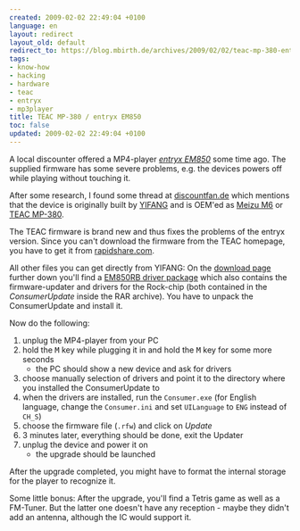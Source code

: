 ```yaml
---
created: 2009-02-02 22:49:04 +0100
language: en
layout: redirect
layout_old: default
redirect_to: https://blog.mbirth.de/archives/2009/02/02/teac-mp-380-entryx-em850.html
tags:
- know-how
- hacking
- hardware
- teac
- entryx
- mp3player
title: TEAC MP-380 / entryx EM850
toc: false
updated: 2009-02-02 22:49:04 +0100
---
```


A local discounter offered a MP4-player *[entryx EM850](http://www.entryx.de/deutsch/produkte/mp3player/2gb_mediaplayer_mp3.html)*
some time ago. The supplied firmware has some severe problems, e.g. the devices powers off while playing without touching it.

After some research, I found some thread at [discountfan.de](http://www.discountfan.de/forumneu/read.php?8,161599,162423)
which mentions that the device is originally built by [YIFANG](http://www.yifangdigital.com/Product/EM850.htm) and is
OEM'ed as [Meizu M6](http://en.wikipedia.org/wiki/M6_Mini_Player) or [TEAC MP-380](http://www.teac-shop.de/product_info.php/info/p151_MP-380-2GB-Flash-MP3-Player.html).

The TEAC firmware is brand new and thus fixes the problems of the entryx version. Since you can't download the firmware
from the TEAC homepage, you have to get it from [rapidshare.com](http://rapidshare.com/files/49786276/TEM850RB_PCB1.4_002_1.7.17_new.rar.html).

All other files you can get directly from YIFANG: On the [download page](http://rapidshare.com/files/49786276/TEM850RB_PCB1.4_002_1.7.17_new.rar.html)
further down you'll find a [EM850RB driver package](http://www.yifangdigital.com/download/driver/audio/em850rb.rar)
which also contains the firmware-updater and drivers for the Rock-chip (both contained in the *ConsumerUpdate* inside
the RAR archive). You have to unpack the ConsumerUpdate and install it.

Now do the following:

1. unplug the MP4-player from your PC
1. hold the <kbd>M</kbd> key while plugging it in and hold the <kbd>M</kbd> key for some more seconds
    * the PC should show a new device and ask for drivers
1. choose manually selection of drivers and point it to the directory where you installed the ConsumerUpdate to
1. when the drivers are installed, run the `Consumer.exe` (for English language, change the `Consumer.ini` and set
   `UILanguage` to `ENG` instead of `CH_S`)
1. choose the firmware file (`.rfw`) and click on *Update*
1. 3 minutes later, everything should be done, exit the Updater
1. unplug the device and power it on
    * the upgrade should be launched

After the upgrade completed, you might have to format the internal storage for the player to recognize it.

Some little bonus: After the upgrade, you'll find a Tetris game as well as a FM-Tuner. But the latter one doesn't have
any reception - maybe they didn't add an antenna, although the IC would support it.